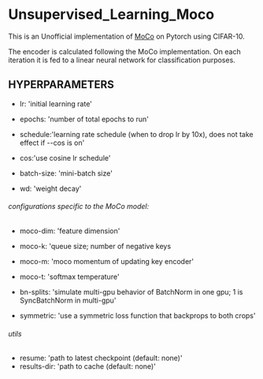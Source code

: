 # Unsupervised_Learning_Moco

This is an Unofficial implementation of [MoCo](https://arxiv.org/abs/1911.05722) on Pytorch using CIFAR-10.  

The encoder is calculated following the MoCo implementation. On each iteration it is fed to a linear neural network for classification purposes. 

## HYPERPARAMETERS

* lr: 'initial learning rate' <br/>
* epochs: 'number of total epochs to run' <br/>
* schedule:'learning rate schedule (when to drop lr by 10x), does not take effect if --cos is on' <br/>
* cos:'use cosine lr schedule' <br/>

* batch-size: 'mini-batch size' <br/>
* wd: 'weight decay' <br/>

###### configurations specific to the MoCo model:
* moco-dim: 'feature dimension' <br/>
* moco-k: 'queue size; number of negative keys <br/>
* moco-m: 'moco momentum of updating key encoder' <br/>
* moco-t: 'softmax temperature' <br/>

* bn-splits: 'simulate multi-gpu behavior of BatchNorm in one gpu; 1 is SyncBatchNorm in multi-gpu' <br/>

* symmetric: 'use a symmetric loss function that backprops to both crops' <br/>


###### utils
* resume: 'path to latest checkpoint (default: none)' <br/>
* results-dir: 'path to cache (default: none)' <br/>
